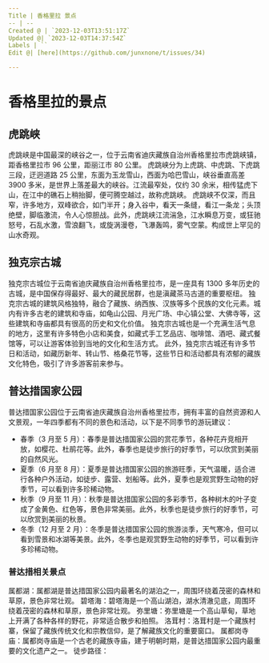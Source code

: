 ```yaml
---
Title | 香格里拉 景点
-- | --
Created @ | `2023-12-03T13:51:17Z`
Updated @| `2023-12-03T14:37:54Z`
Labels | ``
Edit @| [here](https://github.com/junxnone/t/issues/34)

---
```

# 香格里拉的景点


## 虎跳峡
虎跳峡是中国最深的峡谷之一，位于云南省迪庆藏族自治州香格里拉市虎跳峡镇，距香格里拉市 96 公里，距丽江市 80 公里。
虎跳峡分为上虎跳、中虎跳、下虎跳三段，迂迥道路 25 公里，东面为玉龙雪山，西面为哈巴雪山，峡谷垂直高差 3900 多米，是世界上落差最大的峡谷。江流最窄处，仅约 30 余米，相传猛虎下山，在江中的礁石上稍抬脚，便可腾空越过，故称虎跳峡。
虎跳峡不仅深，而且窄，许多地方，双峰欲合，如门半开；身入谷中，看天一条缝，看江一条龙；头顶绝壁，脚临激流，令人心惊胆战。此外，虎跳峡江流湍急，江水瞬息万变，或狂驰怒号，石乱水激，雪浪翻飞，或旋涡漫卷，飞瀑轰鸣，雾气空蒙。构成世上罕见的山水奇观。



## 独克宗古城
独克宗古城位于云南省迪庆藏族自治州香格里拉市，是一座具有 1300 多年历史的古城，是中国保存得最好、最大的藏民居群，也是滇藏茶马古道的重要枢纽。
独克宗古城的建筑风格独特，融合了藏族、纳西族、汉族等多个民族的文化元素。城内有许多古老的建筑和寺庙，如龟山公园、月光广场、中心镇公堂、大佛寺等，这些建筑和寺庙都具有很高的历史和文化价值。
独克宗古城也是一个充满生活气息的地方，这里有许多特色小店和美食，如藏式手工艺品店、咖啡馆、酒吧、藏式餐馆等，可以让游客体验到当地的文化和生活方式。
此外，独克宗古城还有许多节日和活动，如藏历新年、转山节、格桑花节等，这些节日和活动都具有浓郁的藏族文化特色，吸引了许多游客前来参与。

## 普达措国家公园
 普达措国家公园位于云南省迪庆藏族自治州香格里拉市，拥有丰富的自然资源和人文景观，一年四季都有不同的景色和活动，以下是不同季节的游玩建议：

- 春季（3 月至 5 月）：春季是普达措国家公园的赏花季节，各种花卉竞相开放，如樱花、杜鹃花等。此外，春季也是徒步旅行的好季节，可以欣赏到美丽的自然风光。
- 夏季（6 月至 8 月）：夏季是普达措国家公园的旅游旺季，天气温暖，适合进行各种户外活动，如徒步、露营、划船等。此外，夏季也是观赏野生动物的好季节，可以看到许多珍稀动物。
- 秋季（9 月至 11 月）：秋季是普达措国家公园的多彩季节，各种树木的叶子变成了金黄色、红色等，景色非常美丽。此外，秋季也是徒步旅行的好季节，可以欣赏到美丽的秋景。
- 冬季（12 月至 2 月）：冬季是普达措国家公园的旅游淡季，天气寒冷，但可以看到雪景和冰湖等美景。此外，冬季也是观赏野生动物的好季节，可以看到许多珍稀动物。

### 普达措相关景点
属都湖：属都湖是普达措国家公园内最著名的湖泊之一，周围环绕着茂密的森林和草原，景色非常壮观。
碧塔海：碧塔海是一个高山湖泊，湖水清澈见底，周围环绕着茂密的森林和草原，景色非常壮观。
弥里塘：弥里塘是一个高山草甸，草地上开满了各种各样的野花，非常适合散步和拍照。
洛茸村：洛茸村是一个藏族村寨，保留了藏族传统文化和宗教信仰，是了解藏族文化的重要窗口。
属都岗寺庙：属都岗寺庙是一个古老的藏族寺庙，建于明朝时期，是普达措国家公园内最重要的文化遗产之一。
徒步路径：

